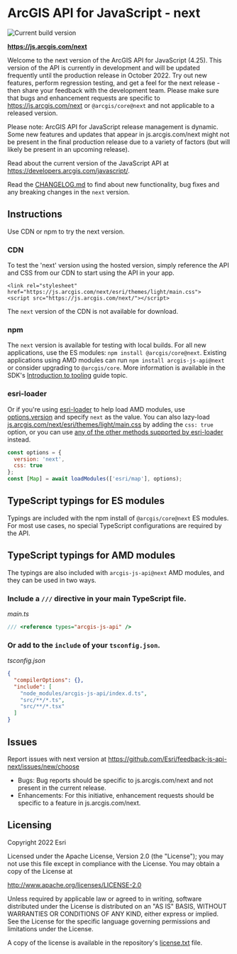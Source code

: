 # ArcGIS API for JavaScript - next

![Current build version](https://img.shields.io/npm/v/arcgis-js-api/next?label=Current%20build)

**https://js.arcgis.com/next**

Welcome to the next version of the ArcGIS API for JavaScript (4.25). This version of the API is currently in development and will be updated frequently until the production release in October 2022. Try out new features, perform regression testing, and get a feel for the next release - then share your feedback with the development team. Please make sure that bugs and enhancement requests are specific to https://js.arcgis.com/next or `@arcgis/core@next` and not applicable to a released version.

Please note: ArcGIS API for JavaScript release management is dynamic. Some new features and updates that appear in js.arcgis.com/next might not be present in the final production release due to a variety of factors (but will likely be present in an upcoming release).

Read about the current version of the JavaScript API at https://developers.arcgis.com/javascript/.

Read the [CHANGELOG.md](CHANGELOG.md) to find about new functionality, bug fixes and any breaking changes in the `next` version.

## Instructions

Use CDN or npm to try the next version.

### CDN

To test the 'next' version using the hosted version, simply reference the API and CSS from our CDN to start using the API in your app.

    <link rel="stylesheet" href="https://js.arcgis.com/next/esri/themes/light/main.css">
    <script src="https://js.arcgis.com/next/"></script>

The `next` version of the CDN is not available for download.

### npm

The `next` version is available for testing with local builds. For all new applications, use the ES modules: `npm install @arcgis/core@next`. Existing applications using AMD modules can run `npm install arcgis-js-api@next` or consider upgrading to `@arcgis/core`. More information is available in the SDK's [Introduction to tooling](https://developers.arcgis.com/javascript/latest/tooling-intro/) guide topic.

### esri-loader 

Or if you're using [esri-loader](https://github.com/Esri/esri-loader) to help load AMD modules, use [options.version](https://github.com/Esri/esri-loader#from-a-specific-version) and specify `next` as the value. You can also lazy-load [js.arcgis.com/next/esri/themes/light/main.css](js.arcgis.com/next/esri/themes/light/main.css) by adding the `css: true` option, or you can use [any of the other methods supported by esri-loader](https://github.com/Esri/esri-loader#loading-styles) instead.

```javascript
const options = {
  version: 'next',
  css: true
};
const [Map] = await loadModules(['esri/map'], options);
```

## TypeScript typings for ES modules

Typings are included with the npm install of `@arcgis/core@next` ES modules. For most use cases, no special TypeScript configurations are required by the API.

## TypeScript typings for AMD modules

The typings are also included with `arcgis-js-api@next` AMD modules, and they can be used in two ways.

### Include a `///` directive in your main TypeScript file.

*main.ts*

```ts
/// <reference types="arcgis-js-api" />
```

### Or add to the `include` of your `tsconfig.json`.

*tsconfig.json*

```json
{
  "compilerOptions": {},
  "include": [
    "node_modules/arcgis-js-api/index.d.ts",
    "src/**/*.ts",
    "src/**/*.tsx"
  ]
}
```

## Issues

Report issues with next version at https://github.com/Esri/feedback-js-api-next/issues/new/choose

* Bugs: Bug reports should be specific to js.arcgis.com/next and not present in the current release.
* Enhancements: For this initiative, enhancement requests should be specific to a feature in js.arcgis.com/next.

## Licensing

Copyright 2022 Esri

Licensed under the Apache License, Version 2.0 (the "License");
you may not use this file except in compliance with the License.
You may obtain a copy of the License at

   http://www.apache.org/licenses/LICENSE-2.0

Unless required by applicable law or agreed to in writing, software
distributed under the License is distributed on an "AS IS" BASIS,
WITHOUT WARRANTIES OR CONDITIONS OF ANY KIND, either express or implied.
See the License for the specific language governing permissions and
limitations under the License.

A copy of the license is available in the repository's [license.txt](https://raw.github.com/Esri/feedback-js-api-next/blob/master/LICENSE) file.
